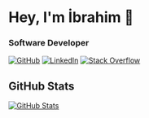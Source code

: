 # Hey, I'm İbrahim 👋

### Software Developer

[![GitHub](https://img.shields.io/badge/GitHub-ibrahimsakar-black)](https://github.com/ibrahimsakar)
[![LinkedIn](https://img.shields.io/badge/LinkedIn-ibrahimsakar-blue)](https://www.linkedin.com/in/ibrahimsakar)
[![Stack Overflow](https://img.shields.io/badge/Stack&nbsp;Overflow-ibrahimsakar-orange)](https://stackoverflow.com/users/11270235/İbrahim-Şakar?tab=profile)

## GitHub Stats

[![GitHub Stats](https://github-readme-stats.vercel.app/api?username=ibrahimsakar&&show_icons=true)](https://github.com/ibrahimsakar)

